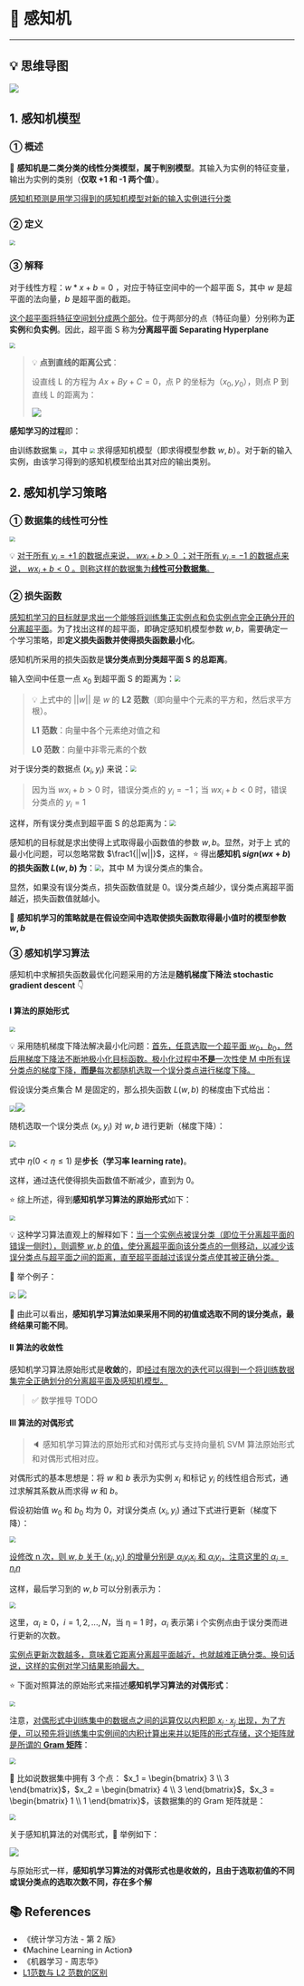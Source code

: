 # 🍧 感知机

---

## 💡 思维导图

![](https://gitee.com/veal98/images/raw/master/img/20200813113409.png)

## 1. 感知机模型

### ① 概述

🔴 **感知机是二类分类的线性分类模型，属于判别模型**。其输入为实例的特征变量，输出为实例的类别（**仅取 +1 和 -1 两个值**）。

<u>感知机预测是用学习得到的感知机模型对新的输入实例进行分类</u>

### ② 定义

<img src="https://gitee.com/veal98/images/raw/master/img/20200813114343.png" style="zoom:60%;" />

### ③ 解释

对于线性方程：$w*x + b = 0$ ，对应于特征空间中的一个超平面 S，其中 $w$ 是超平面的法向量，$b$ 是超平面的截距。

<u>这个超平面将特征空间划分成两个部分</u>。位于两部分的点（特征向量）分别称为**正实例**和**负实例**。因此，超平面 S 称为**分离超平面 Separating Hyperplane**

<img src="https://gitee.com/veal98/images/raw/master/img/20200813114729.png" style="zoom:65%;" />

> 💡 **点到直线的距离公式**：
>
> 设直线 L 的方程为 $Ax+By+C=0$，点 P 的坐标为$（x_0,y_0）$，则点 P 到直线 L 的距离为：
>
> ![](https://gitee.com/veal98/images/raw/master/img/20200813115432.png)

**感知学习的过程**即：

由训练数据集 <img src="https://gitee.com/veal98/images/raw/master/img/20200813114919.png" style="zoom:50%;" />，其中 <img src="https://gitee.com/veal98/images/raw/master/img/20200813114958.png" style="zoom:55%;" />  求得感知机模型（即求得模型参数 $w,b$）。对于新的输入实例，由该学习得到的感知机模型给出其对应的输出类别。

## 2. 感知机学习策略

### ① 数据集的线性可分性

<img src="https://gitee.com/veal98/images/raw/master/img/20200813115136.png" style="zoom: 60%;" />

💡 <u>对于所有 $y_i = +1$ 的数据点来说， $wx_i +b > 0$ ；对于所有 $y_i = -1$ 的数据点来说， $wx_i +b < 0$ 。则称这样的数据集为**线性可分数据集**。</u>

### ② 损失函数

<u>感知机学习的目标就是求出一个能够将训练集正实例点和负实例点完全正确分开的分离超平面</u>。为了找出这样的超平面，即确定感知机模型参数 $w,b$，需要确定一个学习策略，即**定义损失函数并使得损失函数最小化**。

感知机所采用的损失函数是**误分类点到分类超平面 S 的总距离**。

输入空间中任意一点 $x_0$ 到超平面 S 的距离为：<img src="https://gitee.com/veal98/images/raw/master/img/20200813190601.png" style="zoom:67%;" />

> 💡 上式中的 $||w||$ 是 $w$ 的 **L2 范数**（即向量中个元素的平方和，然后求平方根）。
>
> **L1 范数**：向量中各个元素绝对值之和
>
> **L0 范数**：向量中非零元素的个数

对于误分类的数据点 $(x_i,y_i)$ 来说：<img src="https://gitee.com/veal98/images/raw/master/img/20200813190839.png" style="zoom:67%;" />

> 因为当 $wx_i +b > 0$ 时，错误分类点的 $y_i = -1$；当 $wx_i +b < 0$ 时，错误分类点的 $y_i = 1$

这样，所有误分类点到超平面 S 的总距离为：<img src="https://gitee.com/veal98/images/raw/master/img/20200813191227.png" style="zoom:67%;" />

感知机的目标就是求出使得上式取得最小函数值的参数 $w,b$。显然，对于上 式的最小化问题，可以忽略常数 $\frac1{||w||}$，这样，⭐ 得出**感知机 $sign(wx + b)$ 的损失函数 $L(w,b)$ 为**：<img src="https://gitee.com/veal98/images/raw/master/img/20200813191546.png" style="zoom:67%;" />，其中 M 为误分类点的集合。

显然，如果没有误分类点，损失函数值就是 0。误分类点越少，误分类点离超平面越近，损失函数值就越小。

🚩 **感知机学习的策略就是在假设空间中选取使损失函数取得最小值时的模型参数 $w,b$**

### ③ 感知机学习算法

感知机中求解损失函数最优化问题采用的方法是**随机梯度下降法 stochastic gradient descent** 👇

#### Ⅰ 算法的原始形式

<img src="https://gitee.com/veal98/images/raw/master/img/20200813193006.png" style="zoom:60%;" />

💡 采用随机梯度下降法解决最小化问题：<u>首先，任意选取一个超平面 $w_0，b_0$，然后用梯度下降法不断地极小化目标函数。极小化过程中**不是**一次性使 M 中所有误分类点的梯度下降，**而是**每次都随机选取一个误分类点进行梯度下降。</u>

假设误分类点集合 M 是固定的，那么损失函数 $L(w,b)$ 的梯度由下式给出：

<img src="https://gitee.com/veal98/images/raw/master/img/20200813194009.png" style="zoom: 67%;" />![](https://gitee.com/veal98/images/raw/master/img/20200813194137.png)

随机选取一个误分类点 $(x_i,y_i)$ 对 $w,b$ 进行更新（梯度下降）：

<img src="https://gitee.com/veal98/images/raw/master/img/20200813194137.png" style="zoom:67%;" />

式中 $η (0 < η ≤ 1)$ 是**步长（学习率 learning rate)**。

这样，通过迭代使得损失函数值不断减少，直到为 0。

⭐ 综上所述，得到**感知机学习算法的原始形式**如下：

<img src="https://gitee.com/veal98/images/raw/master/img/20200813194523.png" style="zoom:62%;" />

💡 这种学习算法直观上的解释如下：<u>当一个实例点被误分类（即位于分离超平面的错误一侧时），则调整 $w,b$ 的值，使分离超平面向该分类点的一侧移动，以减少该误分类点与超平面之间的距离，直至超平面越过该误分类点使其被正确分类。</u>

💬 举个例子：

<img src="https://gitee.com/veal98/images/raw/master/img/20200813195046.png" style="zoom: 70%;" />

<img src="https://gitee.com/veal98/images/raw/master/img/20200813195220.png" style="zoom:90%;" />

📢 由此可以看出，**感知机学习算法如果采用不同的初值或选取不同的误分类点，最终结果可能不同**。

#### Ⅱ 算法的收敛性

感知机学习算法原始形式是**收敛**的，即<u>经过有限次的迭代可以得到一个将训练数据集完全正确划分的分离超平面及感知机模型。</u>

> ✅ 数学推导 TODO

#### Ⅲ 算法的对偶形式

> 🔈 感知机学习算法的原始形式和对偶形式与支持向量机 SVM 算法原始形式和对偶形式相对应。

对偶形式的基本思想是：将 $w$ 和 $b$ 表示为实例 $x_i$ 和标记 $y_i$ 的线性组合形式，通过求解其系数从而求得 $w$ 和 $b$。

假设初始值 $w_0$ 和 $b_0$ 均为 0，对误分类点 $(x_i,y_i)$ 通过下式进行更新（梯度下降）：

<img src="https://gitee.com/veal98/images/raw/master/img/20200813195826.png" style="zoom:67%;" />

<u>设修改 n 次，则 $w,b$ 关于 $(x_i,y_i)$ 的增量分别是 $α_iy_ix_i$ 和 $α_iy_i$，注意这里的 $α_i  = n_iη$</u>

这样，最后学习到的 $w,b$ 可以分别表示为：

<img src="https://gitee.com/veal98/images/raw/master/img/20200813200055.png" style="zoom:67%;" />

这里，$α_i ≥ 0， i = 1,2,...,N$，当 η = 1 时，$α_i$ 表示第 i 个实例点由于误分类而进行更新的次数。

<u>实例点更新次数越多，意味着它距离分离超平面越近，也就越难正确分类。换句话说，这样的实例对学习结果影响最大。</u>

⭐ 下面对照算法的原始形式来描述**感知机学习算法的对偶形式**：

<img src="https://gitee.com/veal98/images/raw/master/img/20200813200604.png" style="zoom:60%;" />

注意，<u>对偶形式中训练集中的数据点之间的运算仅以内积即 $x_i·x_j$ 出现，为了方便，可以预先将训练集中实例间的内积计算出来并以矩阵的形式存储，这个矩阵就是所谓的 **Gram 矩阵**</u>：

<img src="https://gitee.com/veal98/images/raw/master/img/20200813200804.png" style="zoom:67%;" />

💬 比如说数据集中拥有 3 个点： $x_1 = \begin{bmatrix} 3 \\ 3 \end{bmatrix}$，$x_2 = \begin{bmatrix} 4 \\ 3 \end{bmatrix}$，$x_3 = \begin{bmatrix} 1 \\ 1 \end{bmatrix}$，该数据集的的 Gram 矩阵就是：

<img src="https://gitee.com/veal98/images/raw/master/img/20200813201133.png" style="zoom:67%;" />

关于感知机算法的对偶形式，💬 举例如下：

![](https://gitee.com/veal98/images/raw/master/img/20200813201316.png)

与原始形式一样，**感知机学习算法的对偶形式也是收敛的，且由于选取初值的不同或误分类点的选取次数不同，存在多个解**

## 📚 References

- 《统计学习方法 - 第 2 版》
- 《Machine Learning in Action》
- 《机器学习 - 周志华》
- [L1范数与 L2 范数的区别](https://blog.csdn.net/rocling/article/details/90290576)